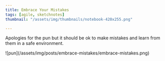 ```yaml
---
title: Embrace Your Mistakes
tags: [agile, sketchnotes]
thumbnail: "/assets/img/thumbnails/notebook-420x255.png"

---
```


Apologies for the pun but it should be ok to make mistakes and learn from them in a
safe environment.

![pun]\(/assets/img/posts/embrace-mistakes/embrace-mistakes.png)
